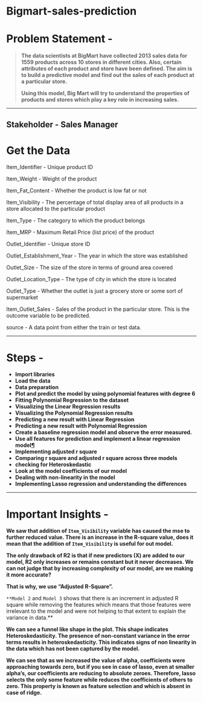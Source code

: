 # Bigmart-sales-prediction

# ****Problem Statement -****

> **The data scientists at BigMart have collected 2013 sales data for 1559 products across 10 stores in different cities. Also, certain attributes of each product and store have been defined. The aim is to build a predictive model and find out the sales of each product at a particular store.**
> 
> 
> **Using this model, Big Mart will try to understand the properties of products and stores which play a key role in increasing sales.**
> 

---

## ****Stakeholder - Sales Manager****

# ****Get the Data****

Item_Identifier - Unique product ID

Item_Weight - Weight of the product

Item_Fat_Content - Whether the product is low fat or not

Item_Visibility - The percentage of total display area of all products in a store allocated to the particular product

Item_Type - The category to which the product belongs

Item_MRP - Maximum Retail Price (list price) of the product

Outlet_Identifier - Unique store ID

Outlet_Establishment_Year - The year in which the store was established

Outlet_Size - The size of the store in terms of ground area covered

Outlet_Location_Type - The type of city in which the store is located

Outlet_Type - Whether the outlet is just a grocery store or some sort of supermarket

Item_Outlet_Sales - Sales of the product in the particular store. This is the outcome variable to be predicted.

source - A data point from either the train or test data.

---

# Steps -

- **Import libraries**
- **Load the data**
- **Data preparation**
- **Plot and predict the model by using polynomial features with degree 6**
- **Fitting Polynomial Regression to the dataset**
- **Visualizing the Linear Regression results**
- **Visualizing the Polynomial Regression results**
- **Predicting a new result with Linear Regression**
- **Predicting a new result with Polynomial Regression**
- **Create a baseline regression model and observe the error measured.**
- **Use all features for prediction and implement a linear regression model[¶](http://localhost:8888/notebooks/DSGS/Regression%20Notebooks/Big%20Mart%20Sales%2C%20implementing%20polynomial%20features%20and%20Lasso%20.ipynb#What-will-happen-to-R-Square-score-if---the-no.-of-predictors-is-increased-in-the-model.Use-all-features-for-prediction-and-implement-a-linear-regression-model)**
- **Implementing adjusted r square**
- **Comparing r square and adjusted r square across three models**
- **checking for Heteroskedastic**
- **Look at the model coefficients of our model**
- **Dealing with non-linearity in the model**
- **Implementing Lasso regression and understanding the differences**

---

# **Important Insights -**

**We saw that addition of `Item_Visibility` variable has caused the mse to further reduced value. There is an increase in the R-square value, does it mean that the addition of `Item_Visibility` is useful for out model.**

**The only drawback of R2 is that if new predictors (X) are added to our model, R2 only increases or remains constant but it never decreases. We can not judge that by increasing complexity of our model, are we making it more accurate?**

**That is why, we use “Adjusted R-Square”.**

`**Model 2` and `Model 3` shows that there is an increment in adjusted R square while removing the features which means that those features were irrelevant to the model and were not helping to that extent to explain the variance in data.**

**We can see a funnel like shape in the plot. This shape indicates Heteroskedasticity. The presence of non-constant variance in the error terms results in heteroskedasticity. This indicates signs of non linearity in the data which has not been captured by the model.**

**We can see that as we increased the value of alpha, coefficients were approaching towards zero, but if you see in case of lasso, even at smaller alpha’s, our coefficients are reducing to absolute zeroes. Therefore, lasso selects the only some feature while reduces the coefficients of others to zero. This property is known as feature selection and which is absent in case of ridge.**
